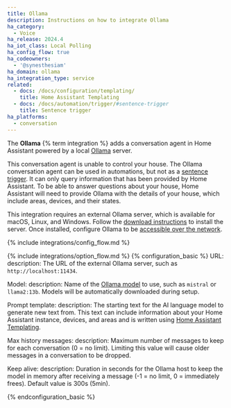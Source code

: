 ```yaml
---
title: Ollama
description: Instructions on how to integrate Ollama
ha_category:
  - Voice
ha_release: 2024.4
ha_iot_class: Local Polling
ha_config_flow: true
ha_codeowners:
  - '@synesthesiam'
ha_domain: ollama
ha_integration_type: service
related:
  - docs: /docs/configuration/templating/
    title: Home Assistant Templating
  - docs: /docs/automation/trigger/#sentence-trigger
    title: Sentence trigger
ha_platforms:
  - conversation
---
```


The **Ollama** {% term integration %} adds a conversation agent in Home Assistant powered by a local [Ollama](https://ollama.com/) server.

This conversation agent is unable to control your house. The Ollama conversation agent can be used in automations, but not as a [sentence trigger](/docs/automation/trigger/#sentence-trigger). It can only query information that has been provided by Home Assistant. To be able to answer questions about your house, Home Assistant will need to provide Ollama with the details of your house, which include areas, devices, and their states. 

This integration requires an external Ollama server, which is available for macOS, Linux, and Windows. Follow the [download instructions](https://ollama.com/download) to install the server. Once installed, configure Ollama to be [accessible over the network](https://github.com/ollama/ollama/blob/main/docs/faq.md#how-can-i-expose-ollama-on-my-network).

{% include integrations/config_flow.md %}

{% include integrations/option_flow.md %}
{% configuration_basic %}
URL:
  description: The URL of the external Ollama server, such as `http://localhost:11434`.
  
Model:
  description: Name of the [Ollama model](https://ollama.com/library) to use, such as `mistral` or `llama2:13b`. Models will be automatically downloaded during setup.
  
Prompt template:
  description: The starting text for the AI language model to generate new text from. This text can include information about your Home Assistant instance, devices, and areas and is written using [Home Assistant Templating](/docs/configuration/templating/).

Max history messages:
  description: Maximum number of messages to keep for each conversation (0 = no limit). Limiting this value will cause older messages in a conversation to be dropped.

Keep alive:
  description: Duration in seconds for the Ollama host to keep the model in memory after receiving a message (-1 = no limit, 0 = immediately frees). Default value is 300s (5min).

{% endconfiguration_basic %}
